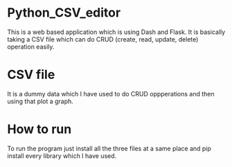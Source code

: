 # Python_CSV_editor
This is a web based application which is using Dash and Flask. It is basically taking a CSV file which can do CRUD (create, read, update, delete) operation easily.

# CSV file
It is a dummy data which I have used to do CRUD oppperations and then using that plot a graph.

# How to run
To run the program just install all the three files at a same place and pip install every library which I have used.
